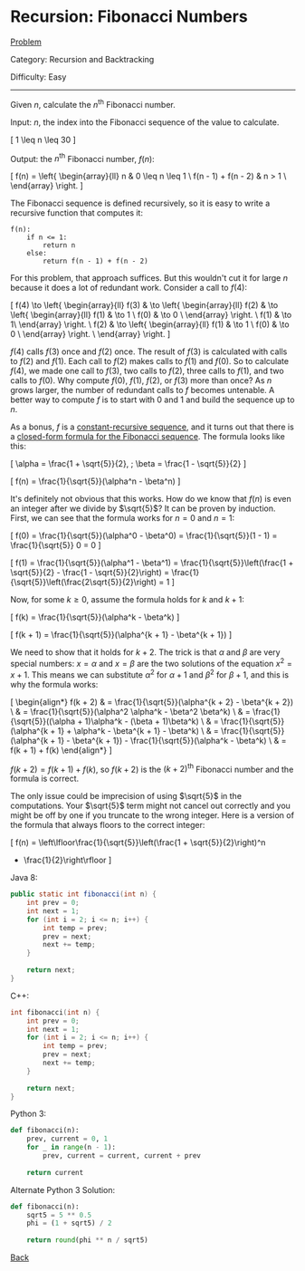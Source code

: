 # Recursion: Fibonacci Numbers

[Problem](https://www.hackerrank.com/challenges/ctci-fibonacci-numbers/problem)

Category: Recursion and Backtracking

Difficulty: Easy

---

Given $n$, calculate the $n^{\text{th}}$ Fibonacci number.

Input: $n$, the index into the Fibonacci sequence of the value to calculate.

\[ 1 \leq n \leq 30 \]

Output: the $n^{\text{th}}$ Fibonacci number, $f(n)$:

\[ 
    f(n) = \left\{
    \begin{array}{ll}
      n & 0 \leq n \leq 1 \\
      f(n - 1) + f(n - 2) & n > 1 \\
    \end{array} 
    \right. 
\]

The Fibonacci sequence is defined recursively, so it is easy to write a
recursive function that computes it:

```
f(n):
    if n <= 1:
        return n
    else:
        return f(n - 1) + f(n - 2)
```

For this problem, that approach suffices. But this wouldn't cut it for large $n$
because it does a lot of redundant work. Consider a call to $f(4)$:

\[
    f(4) \to \left\{
    \begin{array}{ll}
        f(3) & \to \left\{
        \begin{array}{ll}
            f(2) & \to \left\{
                \begin{array}{ll}
                    f(1) & \to 1 \\
                    f(0) & \to 0 \\
                \end{array}
                \right. \\
            f(1) & \to 1\\
        \end{array} 
        \right. \\
        f(2) & \to \left\{
        \begin{array}{ll}
            f(1) & \to 1 \\
            f(0) & \to 0 \\
        \end{array}
        \right. \\
    \end{array}
    \right.
\]

$f(4)$ calls $f(3)$ once and $f(2)$ once. The result of $f(3)$ is calculated
with calls to $f(2)$ and $f(1)$. Each call to $f(2)$ makes calls to $f(1)$ and
$f(0)$. So to calculate $f(4)$, we made one call to $f(3)$, two calls to $f(2)$,
three calls to $f(1)$, and two calls to $f(0)$. Why compute $f(0)$, $f(1)$,
$f(2)$, or $f(3)$ more than once? As $n$ grows larger, the number of redundant
calls to $f$ becomes untenable. A better way to compute $f$ is to start with 0
and 1 and build the sequence up to $n$.

As a bonus, $f$ is a [constant-recursive sequence](https://en.wikipedia.org/wiki/Constant-recursive_sequence),
and it turns out that there is a [closed-form formula for the Fibonacci sequence](https://en.wikipedia.org/wiki/Fibonacci_number#Relation_to_the_golden_ratio). The formula looks like this:

\[ \alpha = \frac{1 + \sqrt{5}}{2}, \; \beta = \frac{1 - \sqrt{5}}{2} \]

\[ f(n) = \frac{1}{\sqrt{5}}(\alpha^n - \beta^n) \]

It's definitely not obvious that this works. How do we know that $f(n)$ is even
an integer after we divide by $\sqrt{5}$? It can be proven by induction. First,
we can see that the formula works for $n = 0$ and $n = 1$:

\[ f(0) = \frac{1}{\sqrt{5}}(\alpha^0 - \beta^0) = \frac{1}{\sqrt{5}}(1 - 1) = 
\frac{1}{\sqrt{5}} 0 = 0 \]

\[ f(1) = \frac{1}{\sqrt{5}}(\alpha^1 - \beta^1)
 = \frac{1}{\sqrt{5}}\left(\frac{1 + \sqrt{5}}{2} - \frac{1 - \sqrt{5}}{2}\right)
 = \frac{1}{\sqrt{5}}\left(\frac{2\sqrt{5}}{2}\right) = 1 \]

Now, for some $k \geq 0$, assume the formula holds for $k$ and $k + 1$:

\[ f(k) = \frac{1}{\sqrt{5}}(\alpha^k - \beta^k) \]

\[ f(k + 1) = \frac{1}{\sqrt{5}}(\alpha^{k + 1} - \beta^{k + 1}) \]

We need to show that it holds for $k + 2$. The trick is that $\alpha$ and 
$\beta$ are very special numbers: $x = \alpha$ and $x = \beta$ are the two
solutions of the equation $x^2 = x + 1$. This means we can substitute $\alpha^2$
for $\alpha + 1$ and $\beta^2$ for $\beta + 1$, and this is why the formula
works:

\[ 
    \begin{align*}
    f(k + 2) & = \frac{1}{\sqrt{5}}(\alpha^{k + 2} - \beta^{k + 2}) \\
    & = \frac{1}{\sqrt{5}}(\alpha^2 \alpha^k - \beta^2 \beta^k) \\
    & = \frac{1}{\sqrt{5}}((\alpha + 1)\alpha^k - (\beta + 1)\beta^k) \\
    & = \frac{1}{\sqrt{5}}(\alpha^{k + 1} + \alpha^k - \beta^{k + 1} - \beta^k) \\
    & = \frac{1}{\sqrt{5}}(\alpha^{k + 1} - \beta^{k + 1}) - \frac{1}{\sqrt{5}}(\alpha^k - \beta^k) \\
    & = f(k + 1) + f(k) 
    \end{align*}
\]

$f(k + 2) = f(k + 1) + f(k)$, so $f(k + 2)$ is the $(k + 2)^\text{th}$ Fibonacci
number and the formula is correct.

The only issue could be imprecision of using $\sqrt{5}$ in the computations.
Your $\sqrt{5}$ term might not cancel out correctly and you might be off by one
if you truncate to the wrong integer. Here is a version of the formula that
always floors to the correct integer:

\[ f(n) = \left\lfloor\frac{1}{\sqrt{5}}\left(\frac{1 + \sqrt{5}}{2}\right)^n 
 + \frac{1}{2}\right\rfloor \]

Java 8:
```java
public static int fibonacci(int n) {
    int prev = 0;
    int next = 1;
    for (int i = 2; i <= n; i++) {
        int temp = prev;
        prev = next;
        next += temp;
    }
    
    return next;
}
```

C++:
```cpp
int fibonacci(int n) {
    int prev = 0;
    int next = 1;
    for (int i = 2; i <= n; i++) {
        int temp = prev;
        prev = next;
        next += temp;
    }
    
    return next;
}
```

Python 3:
```python
def fibonacci(n):
    prev, current = 0, 1
    for _ in range(n - 1):
        prev, current = current, current + prev
        
    return current
```

Alternate Python 3 Solution:
```python
def fibonacci(n):
    sqrt5 = 5 ** 0.5
    phi = (1 + sqrt5) / 2
    
    return round(phi ** n / sqrt5)
```

[Back](../../hackerrank.md)
